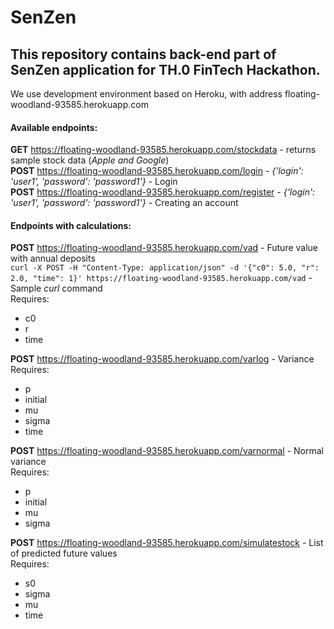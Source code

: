 # SenZen  
## This repository contains back-end part of SenZen application for TH.0 FinTech Hackathon.  
We use development environment based on Heroku, with address floating-woodland-93585.herokuapp.com

#### Available endpoints:  
**GET** https://floating-woodland-93585.herokuapp.com/stockdata - returns sample stock data (*Apple and Google*)  
**POST** https://floating-woodland-93585.herokuapp.com/login  - *{'login': 'user1', 'password': 'password1'}* - Login  
**POST** https://floating-woodland-93585.herokuapp.com/register - *{'login': 'user1', 'password': 'password1'}* - Creating an account  

#### Endpoints with calculations:  
**POST** https://floating-woodland-93585.herokuapp.com/vad - Future value with annual deposits  
`curl -X POST -H "Content-Type: application/json" -d '{"c0": 5.0, "r": 2.0, "time": 1}' https://floating-woodland-93585.herokuapp.com/vad` - Sample *curl* command  
Requires:  
* c0  
* r  
* time  

**POST** https://floating-woodland-93585.herokuapp.com/varlog - Variance  
Requires:  
* p  
* initial  
* mu  
* sigma  
* time  

**POST** https://floating-woodland-93585.herokuapp.com/varnormal  - Normal variance  
Requires:  
* p
* initial   
* mu  
* sigma  

**POST**  https://floating-woodland-93585.herokuapp.com/simulatestock - List of predicted future values  
Requires:  
* s0  
* sigma  
* mu  
* time  
